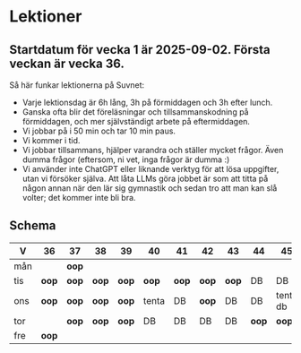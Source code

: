 # Lektioner

## **Startdatum för vecka 1 är 2025-09-02. Första veckan är vecka 36.**

Så här funkar lektionerna på Suvnet:

* Varje lektionsdag är 6h lång, 3h på förmiddagen och 3h efter lunch.
* Ganska ofta blir det föreläsningar och tillsammanskodning på förmiddagen, och mer självständigt arbete på eftermiddagen.
* Vi jobbar på i 50 min och tar 10 min paus.
* Vi kommer i tid.
* Vi jobbar tillsammans, hjälper varandra och ställer mycket frågor. Även dumma frågor (eftersom, ni vet, inga frågor är dumma :)
* Vi använder inte ChatGPT eller liknande verktyg för att lösa uppgifter, utan vi försöker själva. Att låta LLMs göra jobbet är som att titta på någon annan när den lär sig gymnastik och sedan tro att man kan slå volter; det kommer inte bli bra.

## Schema

| V   | 36  | 37  | 38  | 39   | 40       | 41  | 42  | 43  | 44  | 45    | 46  | 47  | 48  | 49  | 50  | 51  |
|-----|-----|-----|-----|-----|------|-----|-----|-----|-----|-----|-----|-----|-----|-----|-----|-----|
| mån |     | **oop** |     |      |       |     |     |     |     |       |     |     |     |     |     |     |
| tis | **oop** | **oop** | **oop** | **oop**  | **oop**   | **oop** | **oop** | **oop** | DB  | DB    | **oop** | DB  | **oop** | DB  | **oop** | DB  |
| ons | **oop** | **oop** | **oop** | **oop**  | tenta | DB  | **oop** | DB  | DB  | tenta db | **oop** | DB  | **oop** | DB  |     | DB  |
| tor |     | **oop** | **oop** | **oop**  | DB    | DB  | DB  | DB  | **oop** | **oop**   | **oop** | DB  | DB  | **oop** | DB  | **oop** |
| fre | **oop** |     |     |      |       |     |     |     |     |       |     |     |     |     |     |     |
